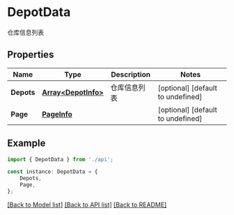 # DepotData

仓库信息列表

## Properties

Name | Type | Description | Notes
------------ | ------------- | ------------- | -------------
**Depots** | [**Array&lt;DepotInfo&gt;**](DepotInfo.md) | 仓库信息列表 | [optional] [default to undefined]
**Page** | [**PageInfo**](PageInfo.md) |  | [optional] [default to undefined]

## Example

```typescript
import { DepotData } from './api';

const instance: DepotData = {
    Depots,
    Page,
};
```

[[Back to Model list]](../README.md#documentation-for-models) [[Back to API list]](../README.md#documentation-for-api-endpoints) [[Back to README]](../README.md)
